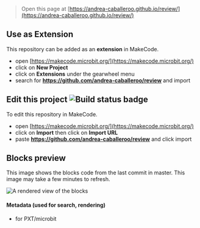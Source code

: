 
> Open this page at [https://andrea-caballeroo.github.io/review/](https://andrea-caballeroo.github.io/review/)

## Use as Extension

This repository can be added as an **extension** in MakeCode.

* open [https://makecode.microbit.org/](https://makecode.microbit.org/)
* click on **New Project**
* click on **Extensions** under the gearwheel menu
* search for **https://github.com/andrea-caballeroo/review** and import

## Edit this project ![Build status badge](https://github.com/andrea-caballeroo/review/workflows/MakeCode/badge.svg)

To edit this repository in MakeCode.

* open [https://makecode.microbit.org/](https://makecode.microbit.org/)
* click on **Import** then click on **Import URL**
* paste **https://github.com/andrea-caballeroo/review** and click import

## Blocks preview

This image shows the blocks code from the last commit in master.
This image may take a few minutes to refresh.

![A rendered view of the blocks](https://github.com/andrea-caballeroo/review/raw/master/.github/makecode/blocks.png)

#### Metadata (used for search, rendering)

* for PXT/microbit
<script src="https://makecode.com/gh-pages-embed.js"></script><script>makeCodeRender("{{ site.makecode.home_url }}", "{{ site.github.owner_name }}/{{ site.github.repository_name }}");</script>
